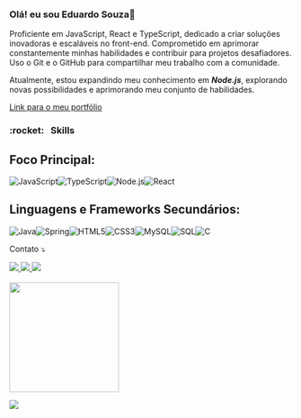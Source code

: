 ### Olá! eu sou Eduardo Souza👋

Proficiente em JavaScript, React e TypeScript, dedicado a criar soluções inovadoras e escaláveis no front-end. Comprometido em aprimorar constantemente minhas habilidades e contribuir para projetos desafiadores. Uso o Git e o GitHub para compartilhar meu trabalho com a comunidade.

Atualmente, estou expandindo meu conhecimento em ***Node.js***, explorando novas possibilidades e aprimorando meu conjunto de habilidades. 

<a target="_blank" href="https://eduardosouzadev.netlify.app/"> 
  Link para o meu portfólio 
</a>

<h3> :rocket: &nbsp; Skills</h3>

## Foco Principal:
<div style="display: flex; flex-wrap: wrap;">
  <img src="https://img.shields.io/badge/JavaScript-F7DF1E?style=for-the-badge&logo=javascript&logoColor=black" alt="JavaScript">
  <img src="https://img.shields.io/badge/TypeScript-3178C6?style=for-the-badge&logo=typescript&logoColor=white" alt="TypeScript">
  <img src="https://img.shields.io/badge/Node.js-339933?style=for-the-badge&logo=node.js&logoColor=white" alt="Node.js">
  <img src="https://img.shields.io/badge/styled--components-DB7093?style=for-the-badge&logo=styled-components&logoColor=white" alt="React">
</div>


## Linguagens e Frameworks Secundários: 
<div style="display: flex; flex-wrap: wrap;">
  <img src="https://img.shields.io/badge/Java-ED8B00?style=for-the-badge&logo=java&logoColor=white" alt="Java">
  <img src="https://img.shields.io/badge/Spring-6DB33F?style=for-the-badge&logo=spring&logoColor=white" alt="Spring">
  <img src="https://img.shields.io/badge/HTML5-E34F26?style=for-the-badge&logo=html5&logoColor=white" alt="HTML5">
  <img src="https://img.shields.io/badge/CSS3-1572B6?style=for-the-badge&logo=css3&logoColor=white" alt="CSS3">
  <img src="https://img.shields.io/badge/MySQL-00000F?style=for-the-badge&logo=mysql&logoColor=white" alt="MySQL">
  <img src="https://img.shields.io/badge/SQL-20232A?style=for-the-badge&logo=SQL&logoColor=61DAFB" alt="SQL">
  <img src="https://img.shields.io/badge/C-00599C?style=for-the-badge&logo=c&logoColor=white" alt="C">
</div>

  <p align="left">
  Contato ⤵️
</p>
  
  <div>
    
  <a target="_blank" href="https://instagram.com/eduardosouza.dev"> 
  <img src="https://img.shields.io/badge/-Instagram-%23E4405F?style=for-the-badge&logo=instagram&logoColor=white" >
  </a>
  <a target="_blank" href = "mailto:eduardosouzadev.10@gmail.com"> 
  <img src="https://img.shields.io/badge/-Gmail-%23333?style=for-the-badge&logo=gmail&logoColor=white"> 
  </a>
  <a target="_blank" href="https://www.linkedin.com/in/eduardo-souza-88a89b22a">  
  <img src="https://img.shields.io/badge/-LinkedIn-%230077B5?style=for-the-badge&logo=linkedin&logoColor=white">
  </a> 
  
  </div>
 
  
 <br>
<div align="left">
  <a href="https://github.com/DevEduardoSouza">
<!--   <img height="150em" src="https://github-readme-stats.vercel.app/api?username=DevEduardoSouza&show_icons=true&theme=dark&include_all_commits=true&count_private=true"/> -->
  <img height="195em" src="https://github-readme-stats.vercel.app/api/top-langs/?username=DevEduardoSouza&layout=compact&langs_count=7&theme=dark"/>
<!--   <img alt="coding-to-music's streak" src="https://github-readme-streak-stats.herokuapp.com/?user=DevEduardoSouza&theme=react&hide_border=true&card_width=400"/> -->
</div>


![](https://komarev.com/ghpvc/?username=DevEduardoSouza&color=006bed)


    
